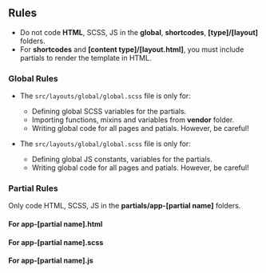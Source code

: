 

## Rules

* Do not code **HTML**, SCSS, JS in the **global**, **shortcodes**, **[type]/[layout]** folders.
* For **shortcodes** and **[content type]/[layout.html]**, you must include partials to render the template in HTML.

### Global Rules
* The `src/layouts/global/global.scss` file is only for:
  * Defining global SCSS variables for the partials.
  * Importing functions, mixins and variables from **vendor** folder.
  * Writing global code for all pages and patials. However, be careful!

* The `src/layouts/global/global.scss` file is only for:
  * Defining global JS constants, variables for the partials.
  * Writing global code for all pages and patials. However, be careful!

### Partial Rules
Only code HTML, SCSS, JS in the **partials/app-[partial name]** folders.

#### For **app-[partial name].html**
#### For **app-[partial name].scss**
#### For **app-[partial name].js**
